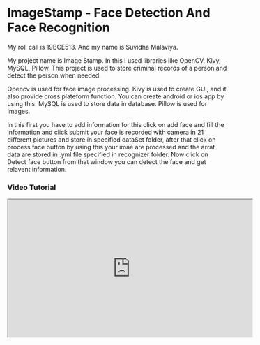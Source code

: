 <html>

<body>

<h1><b>ImageStamp - Face Detection And Face Recognition</b></h1>

My roll call is 19BCE513. And my name is Suvidha Malaviya.

My project name is Image Stamp. In this I used libraries like OpenCV, Kivy, MySQL, Pillow. This project is used to store criminal records of a person and detect the person when needed. 
	
Opencv is used for face image processing. Kivy is used to create GUI, and it also provide cross plateform function. You can create android or ios app by using this. MySQL is used to store data in database. Pillow is used for Images.
	
In this first you have to add information for this click on add face and fill the information and click submit your face is recorded with camera in 21 different pictures and store in specified dataSet folder, after that click on process face button by using this your imae are processed and the arrat data are stored in .yml file specified in recognizer folder. Now click on Detect face button from that window you can detect the face and get relavent information.

<h3><b>Video Tutorial</b></h3>

<iframe width="560" height="315" src="https://www.youtube.com/embed/ydlmGr7nvyA" ></iframe>

</body>
</html>
